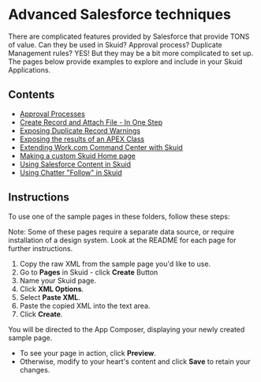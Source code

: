 # Advanced Salesforce techniques 
There are complicated features provided by Salesforce that provide TONS of value. Can they be used in Skuid? Approval process?  Duplicate Management rules? YES! But they may be a bit more complicated to set up. The pages below provide examples to explore and include in your Skuid Applications.

## Contents

-  [Approval Processes](Approval_Process_Actions) 
-  [Create Record and Attach File - In One Step](Create_Record_and_File) 
-  [Exposing Duplicate Record Warnings](Duplicate_Management) 
-  [Exposing the results of an APEX Class](APEX_Rest)
-  [Extending Work.com Command Center with Skuid](Work_Dot_Com_Command_Center)
-  [Making a custom Skuid Home page](Custom_Home_Page) 
-  [Using Salesforce Content in Skuid](Content_Document) 
-  [Using Chatter "Follow" in Skuid](Follow_or_Unfollow_Records) 

## Instructions
To use one of the sample pages in these folders, follow these steps:

Note: Some of these pages require a separate data source,  or require installation of a design system.  Look at the README for each page for further instructions. 

1. Copy the raw XML from the sample page you'd like to use.
2. Go to **Pages** in Skuid - click **Create** Button
3. Name your Skuid page.
4. Click **XML Options**.
5. Select **Paste XML**.
7. Paste the copied XML into the text area.
8. Click **Create**.

You will be directed to the App Composer, displaying your newly created sample page.
- To see your page in action, click **Preview**.
- Otherwise, modify to your heart's content and click **Save** to retain your changes.
